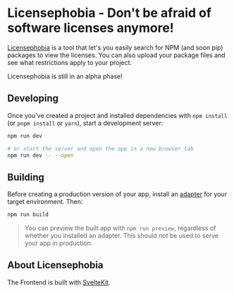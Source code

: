 # Licensephobia - Don't be afraid of software licenses anymore!

[Licensephobia](https://licensephobia.com) is a tool that let's you easily search for NPM (and soon pip) packages to view the licenses. You can also upload your package files and see what restrictions apply to your project.

Licensephobia is still in an alpha phase!

## Developing

Once you've created a project and installed dependencies with `npm install` (or `pnpm install` or `yarn`), start a development server:

```bash
npm run dev

# or start the server and open the app in a new browser tab
npm run dev -- --open
```

## Building

Before creating a production version of your app, install an [adapter](https://kit.svelte.dev/docs#adapters) for your target environment. Then:

```bash
npm run build
```

> You can preview the built app with `npm run preview`, regardless of whether you installed an adapter. This should _not_ be used to serve your app in production.


## About Licensephobia

The Frontend is built with [SvelteKit](https://github.com/sveltejs/kit).
